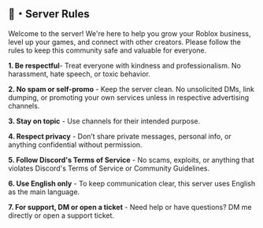 ## 📜・Server Rules
Welcome to the server! We're here to help you grow your Roblox business, level up your games, and connect with other creators. Please follow the rules to keep this community safe and valuable for everyone.

**1. Be respectful**- Treat everyone with kindness and professionalism. No harassment, hate speech, or toxic behavior.

**2. No spam or self-promo** - Keep the server clean. No unsolicited DMs, link dumping, or promoting your own services unless in respective advertising channels.

**3. Stay on topic** - Use channels for their intended purpose. 

**4. Respect privacy** - Don’t share private messages, personal info, or anything confidential without permission.

**5. Follow Discord's Terms of Service** - No scams, exploits, or anything that violates Discord's Terms of Service or Community Guidelines.

**6. Use English only** - To keep communication clear, this server uses English as the main language.

**7. For support, DM or open a ticket** - Need help or have questions? DM me directly or open a support ticket.